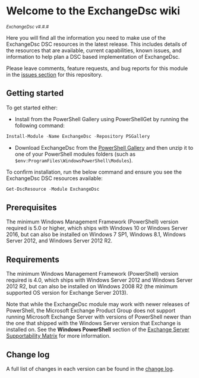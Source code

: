 # Welcome to the ExchangeDsc wiki

<sup>*ExchangeDsc v#.#.#*</sup>

Here you will find all the information you need to make use of the ExchangeDsc
DSC resources in the latest release. This includes details of the resources
that are available, current capabilities, known issues, and information to
help plan a DSC based implementation of ExchangeDsc.

Please leave comments, feature requests, and bug reports for this module in
the [issues section](https://github.com/dsccommunity/ExchangeDsc/issues)
for this repository.

## Getting started

To get started either:

- Install from the PowerShell Gallery using PowerShellGet by running the
  following command:

```powershell
Install-Module -Name ExchangeDsc -Repository PSGallery
```

- Download ExchangeDsc from the [PowerShell Gallery](https://www.powershellgallery.com/packages/ExchangeDsc)
  and then unzip it to one of your PowerShell modules folders (such as
  `$env:ProgramFiles\WindowsPowerShell\Modules`).

To confirm installation, run the below command and ensure you see the ExchangeDsc
DSC resources available:

```powershell
Get-DscResource -Module ExchangeDsc
```

## Prerequisites

The minimum Windows Management Framework (PowerShell) version required is 5.0
or higher, which ships with Windows 10 or Windows Server 2016,
but can also be installed on Windows 7 SP1, Windows 8.1, Windows Server 2012,
and Windows Server 2012 R2.

## Requirements

The minimum Windows Management Framework (PowerShell) version required is 4.0,
which ships with Windows Server 2012 and Windows Server 2012 R2, but can also
be installed on Windows 2008 R2 (the minimum supported OS version for Exchange
Server 2013).

Note that while the ExchangeDsc module may work with newer releases of
PowerShell, the Microsoft Exchange Product Group does not support running
Microsoft Exchange Server with versions of PowerShell newer than the one that
shipped with the Windows Server version that Exchange is installed on. See the
**Windows PowerShell** section of the [Exchange Server Supportability Matrix](<https://technet.microsoft.com/en-us/library/ff728623(v=exchg.160).aspx>)
for more information.

## Change log

A full list of changes in each version can be found in the [change log](https://github.com/dsccommunity/ExchangeDsc/blob/main/CHANGELOG.md).

